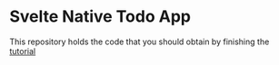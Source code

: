 # Svelte Native Todo App

This repository holds the code that you should obtain by finishing the [tutorial](https://svelte-native.technology/tutorial)
